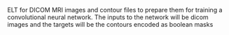 ELT for DICOM MRI images and contour files to prepare them for training a convolutional neural network. The inputs to the network will be dicom images and the targets will be the contours encoded as boolean masks 
